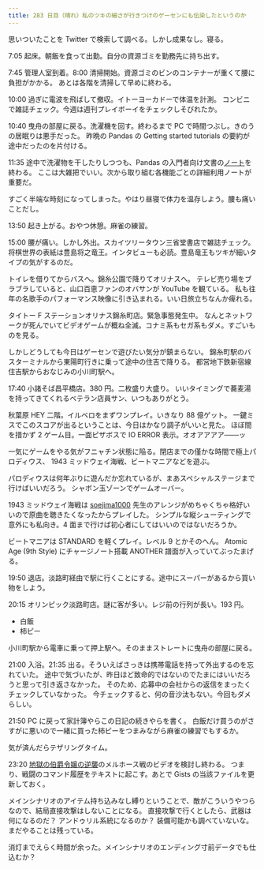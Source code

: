 ```yaml
---
title: 283 日目（晴れ）私のツキの細さが行きつけのゲーセンにも伝染したというのか
---
```


思いついたことを Twitter で検索して調べる。しかし成果なし。寝る。

7:05 起床。朝飯を食って出勤。自分の資源ゴミを勤務先に持ち出す。

7:45 管理人室到着。8:00 清掃開始。資源ゴミのビンのコンテナーが重くて腰に負担がかかる。
あとは各階を清掃して早めに終わる。

10:00 過ぎに電波を飛ばして撤収。イトーヨーカドーで体温を計測。
コンビニで雑誌チェック。今週は週刊プレイボーイをチェックしそびれたか。

10:40 曳舟の部屋に戻る。洗濯機を回す。終わるまで PC で時間つぶし。きのうの居眠りは悪手だった。
昨晩の Pandas の Getting started tutorials の要約が途中だったのを片付ける。

11:35 途中で洗濯物を干したりしつつも、Pandas の入門者向け文書の[ノート][note]を終わる。
ここは大雑把でいい。次から取り組む各機能ごとの詳細利用ノートが重要だ。

すごく半端な時刻になってしまった。やはり昼寝で体力を温存しよう。腰も痛いことだし。

13:50 起き上がる。おやつ休憩。麻雀の練習。

15:00 腰が痛い。しかし外出。スカイツリータウン三省堂書店で雑誌チェック。
将棋世界の表紙は豊島将之竜王。インタビューも必読。豊島竜王もツキが細いタイプの気がするのだ。

トイレを借りてからバスへ。錦糸公園で降りてオリナスへ。
テレビ売り場をブラブラしていると、山口百恵ファンのオバサンが YouTube を観ている。
私も往年の名歌手のパフォーマンス映像に引き込まれる。いい日旅立ちなんか痺れる。

タイトー F ステーションオリナス錦糸町店。緊急事態発生中。
なんとネットワークが死んでいてビデオゲームが概ね全滅。コナミ系もセガ系もダメ。すごいものを見る。

しかしどうしても今日はゲーセンで遊びたい気分が鎮まらない。
錦糸町駅のバスターミナルから東陽町行きに乗って途中の住吉で降りる。
都営地下鉄新宿線住吉駅からおなじみの小川町駅へ。

17:40 小諸そば昌平橋店。380 円。二枚盛り大盛り。
いいタイミングで蕎麦湯を持ってきてくれるベテラン店員サン、いつもありがとう。

秋葉原 HEY 二階。イルベロをまずワンプレイ。いきなり 88 億ゲット。
一鍵ミスでこのスコアが出るということは、今日はかなり調子がいいと見た。
ほぼ間を措かず 2 ゲーム目。一面ピザボスで IO ERROR 表示。オオアアアア───ッ

一気にゲームをやる気がフニャチン状態に陥る。閉店までの僅かな時間で極上パロディウス、
1943 ミッドウェイ海戦、ビートマニアなどを遊ぶ。

パロディウスは何年ぶりに遊んだか忘れているが、まあスペシャルステージまで行けばいいだろう。
シャボン玉ゾーンでゲームオーバー。

1943 ミッドウェイ海戦は [soejima1000] 先生のアレンジがめちゃくちゃ格好いいので原曲を聴きたくなったからプレイした。
シンプルな縦シューティングで意外にも私向き。4 面まで行けば初心者にしてはいいのではないだろうか。

ビートマニアは STANDARD を軽くプレイ。レベル 9 とかそのへん。
Atomic Age (9th Style) にチャージノート搭載 ANOTHER 譜面が入っていてぶったまげる。

19:50 退店。淡路町経由で駅に行くことにする。途中にスーパーがあるから買い物をしよう。

20:15 オリンピック淡路町店。謎に客が多い。レジ前の行列が長い。193 円。

* 白飯
* 柿ピー

小川町駅から電車に乗って押上駅へ。そのままストレートに曳舟の部屋に戻る。

21:00 入浴。21:35 出る。そういえばさっきは携帯電話を持って外出するのを忘れていた。
途中で気づいたが、昨日ほど致命的ではないのでたまにはいいだろうと思って引き返さなかった。
そのため、応募中の会社からの返信をまったくチェックしていなかった。
今チェックすると、何の音沙汰もない。今回もダメらしい。

21:50 PC に戻って家計簿やらこの日記の続きやらを書く。
白飯だけ買うのがさすがに悪いので一緒に買った柿ピーをつまみながら麻雀の練習でもするか。

気が済んだらテザリングタイム。

23:20 [地獄の伯爵令嬢の逆襲][bshf21a]のメルホース戦のビデオを検討し終わる。
つまり、戦闘のコマンド履歴をテキストに起こす。あとで Gists の当該ファイルを更新しておく。

メインシナリオのアイテム持ち込みなし縛りということで、敵がこういうやつらなので、結局直接攻撃はしないことになる。
直接攻撃で行くとしたら、武器は何になるのだ？ アンドゥリル系統になるのか？ 装備可能かも調べていないな。
まだやることは残っている。

消灯までえらく時間が余った。メインシナリオのエンディング寸前データでも仕込むか？

[soejima1000]: https://www.youtube.com/user/soejima1000/videos
[bshf21a]: https://www.freem.ne.jp/win/game/24805
[note]: https://showa-yojyo.github.io/notebook/
